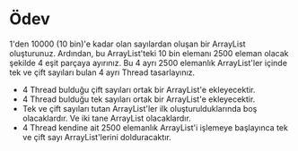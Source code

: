 # Ödev

1'den 10000 (10 bin)'e kadar olan sayılardan oluşan bir ArrayList oluşturunuz. Ardından, bu ArrayList'teki 10 bin elemanı 2500 eleman olacak şekilde 4 eşit parçaya ayırınız. Bu 4 ayrı 2500 elemanlık ArrayList'ler içinde tek ve çift sayıları bulan 4 ayrı Thread tasarlayınız.

- 4 Thread bulduğu çift sayıları ortak bir ArrayList'e ekleyecektir.
- 4 Thread bulduğu tek sayıları ortak bir ArrayList'e ekleyecektir.
- Tek ve çift sayıları tutan ArrayList'ler ilk oluşturulduklarında boş olacaklardır. Ve iki tane ArrayList olacaklardır.
- 4 Thread kendine ait 2500 elemanlık ArrayList'i işlemeye başlayınca tek ve çift sayı ArrayList'lerini dolduracaktır.


